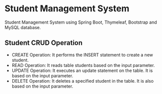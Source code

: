 # Student Management System
Student Management System using Spring Boot, Thymeleaf, Bootstrap  and MySQL database.

## Student CRUD Operation
- CREATE Operation: It performs the INSERT statement to create a new student.
- READ Operation: It reads table students based on the input parameter.
- UPDATE Operation: It executes an update statement on the table. It is based on the input parameter.
- DELETE Operation: It deletes a specified student in the table. It is also based on the input parameter.